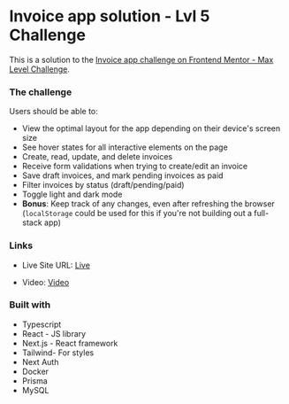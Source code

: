 # Invoice app solution - Lvl 5 Challenge

This is a solution to the [Invoice app challenge on Frontend Mentor - Max Level Challenge](https://www.frontendmentor.io/challenges/invoice-app-i7KaLTQjl).

### The challenge

Users should be able to:

- View the optimal layout for the app depending on their device's screen size
- See hover states for all interactive elements on the page
- Create, read, update, and delete invoices
- Receive form validations when trying to create/edit an invoice
- Save draft invoices, and mark pending invoices as paid
- Filter invoices by status (draft/pending/paid)
- Toggle light and dark mode
- **Bonus**: Keep track of any changes, even after refreshing the browser (`localStorage` could be used for this if you're not building out a full-stack app)

### Links

- Live Site URL: [Live](https://invoice-app-challenge.vercel.app/login)

- Video: [Video](https://www.loom.com/share/b478f843b9644c47928b16b0036f44ec?sid=307ec914-d6ab-484c-85ad-be2ad0e0e22c)

### Built with

- Typescript
- React - JS library
- Next.js - React framework
- Tailwind- For styles
- Next Auth
- Docker
- Prisma
- MySQL
